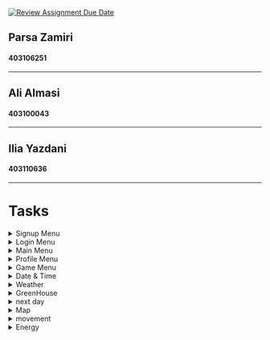 [![Review Assignment Due Date](https://classroom.github.com/assets/deadline-readme-button-22041afd0340ce965d47ae6ef1cefeee28c7c493a6346c4f15d667ab976d596c.svg)](https://classroom.github.com/a/iDQJgb-p)

## Parsa Zamiri
#### 403106251
---
## Ali Almasi
#### 403100043
---
## Ilia Yazdani
#### 403110636
---
# Tasks

<details>
  <summary>Signup Menu</summary>

- [ ] Create new user
- [ ] Check errors
- [ ] Security questions
- [ ] Random password
</details>

<details>
  <summary>Login Menu</summary>

- [ ] Success login
- [ ] Check errors
- [ ] Stay logged in
- [ ] Forget password
</details>

<details>
  <summary>Main Menu</summary>

- [ ] New game
- [ ] Show menus
- [col] Go to menus
- [col] Logout
- [col] Show menus
</details>

<details>
  <summary>Profile Menu</summary>

- [col] Change fields
- [col] Check errors
- [col] Show user data
</details>

<details>
  <summary>Game Menu</summary>

- [ ] Choose map
- [ ] Load game (not now)
- [ ] Exit game
- [ ] Check errors
- [ ] Change turn
</details>

<details>
  <summary>Date & Time</summary>

- [ ] Show date 
- [ ] Set hour
- [ ] Set date
</details>

<details>
    <summary>Weather</summary>

- [ ] Change Season
- [ ] Show Weather
- [ ] Change Weather [cheat]
- [ ] Weather effect ??
- [ ] Thor (Cheat)
</details>

<details>
    <summary>GreenHouse</summary>

- [ ] build
- [ ] works
</details>

<details>
    <summary>next day</summary>

- [ ] change hour
- [ ] walk home
- [ ] effects
</details>

<details>
    <summary>Map</summary>

- [ ] fixed elements
- [ ] random elements
- [ ] place farms and villages in map
- [ ] print map
- [ ] map hint
- [ ] **[EXTRA]** color map
</details>

<details>
    <summary>movement</summary>

- [ ] walk
- [ ] calculate energy
- [ ] **[EXTRA]** complex energy formula
- [ ] **[EXTRA]** ghash
</details>

<details>
    <summary>Energy</summary>

- [ ] show energy
- [ ] energy maximum
- [ ] ghash
- [ ] set energy [cheat]

</details>